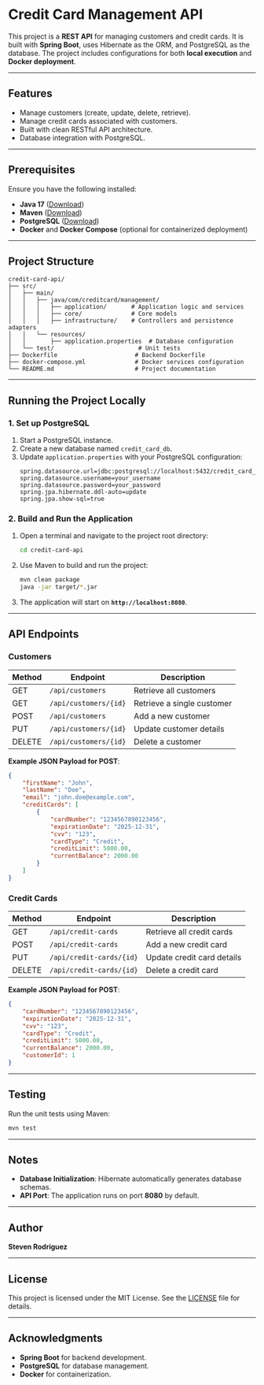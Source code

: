 # Credit Card Management API

This project is a **REST API** for managing customers and credit cards. It is built with **Spring Boot**, uses Hibernate as the ORM, and PostgreSQL as the database. The project includes configurations for both **local execution** and **Docker deployment**.

---

## Features
- Manage customers (create, update, delete, retrieve).
- Manage credit cards associated with customers.
- Built with clean RESTful API architecture.
- Database integration with PostgreSQL.

---

## Prerequisites
Ensure you have the following installed:
- **Java 17** ([Download](https://www.oracle.com/java/technologies/javase/jdk17-archive-downloads.html))
- **Maven** ([Download](https://maven.apache.org/download.cgi))
- **PostgreSQL** ([Download](https://www.postgresql.org/))
- **Docker** and **Docker Compose** (optional for containerized deployment)

---

## Project Structure
```plaintext
credit-card-api/
├── src/
│   ├── main/
│   │   ├── java/com/creditcard/management/
│   │   │   ├── application/       # Application logic and services
│   │   │   ├── core/              # Core models
│   │   │   ├── infrastructure/    # Controllers and persistence adapters
│   │   └── resources/
│   │       ├── application.properties  # Database configuration
│   └── test/                        # Unit tests
├── Dockerfile                      # Backend Dockerfile
├── docker-compose.yml              # Docker services configuration
└── README.md                       # Project documentation
```

---

## Running the Project Locally

### 1. Set up PostgreSQL
1. Start a PostgreSQL instance.
2. Create a new database named `credit_card_db`.
3. Update `application.properties` with your PostgreSQL configuration:
   ```properties
   spring.datasource.url=jdbc:postgresql://localhost:5432/credit_card_db
   spring.datasource.username=your_username
   spring.datasource.password=your_password
   spring.jpa.hibernate.ddl-auto=update
   spring.jpa.show-sql=true
   ```

### 2. Build and Run the Application
1. Open a terminal and navigate to the project root directory:
   ```bash
   cd credit-card-api
   ```
2. Use Maven to build and run the project:
   ```bash
   mvn clean package
   java -jar target/*.jar
   ```
3. The application will start on **`http://localhost:8080`**.

---

## API Endpoints

### Customers
| Method | Endpoint                 | Description                 |
|--------|--------------------------|-----------------------------|
| GET    | `/api/customers`         | Retrieve all customers      |
| GET    | `/api/customers/{id}`    | Retrieve a single customer  |
| POST   | `/api/customers`         | Add a new customer          |
| PUT    | `/api/customers/{id}`    | Update customer details     |
| DELETE | `/api/customers/{id}`    | Delete a customer           |

**Example JSON Payload for POST**:
```json
{
    "firstName": "John",
    "lastName": "Doe",
    "email": "john.doe@example.com",
    "creditCards": [
        {
            "cardNumber": "1234567890123456",
            "expirationDate": "2025-12-31",
            "cvv": "123",
            "cardType": "Credit",
            "creditLimit": 5000.00,
            "currentBalance": 2000.00
        }
    ]
}
```

### Credit Cards
| Method | Endpoint                      | Description                       |
|--------|-------------------------------|-----------------------------------|
| GET    | `/api/credit-cards`           | Retrieve all credit cards         |
| POST   | `/api/credit-cards`           | Add a new credit card             |
| PUT    | `/api/credit-cards/{id}`      | Update credit card details        |
| DELETE | `/api/credit-cards/{id}`      | Delete a credit card              |

**Example JSON Payload for POST**:
```json
{
    "cardNumber": "1234567890123456",
    "expirationDate": "2025-12-31",
    "cvv": "123",
    "cardType": "Credit",
    "creditLimit": 5000.00,
    "currentBalance": 2000.00,
    "customerId": 1
}
```

---

## Testing
Run the unit tests using Maven:
```bash
mvn test
```

---

## Notes
- **Database Initialization**: Hibernate automatically generates database schemas.
- **API Port**: The application runs on port **8080** by default.

---

## Author
**Steven Rodriguez**

---

## License
This project is licensed under the MIT License. See the [LICENSE](LICENSE) file for details.

---

## Acknowledgments
- **Spring Boot** for backend development.
- **PostgreSQL** for database management.
- **Docker** for containerization.


